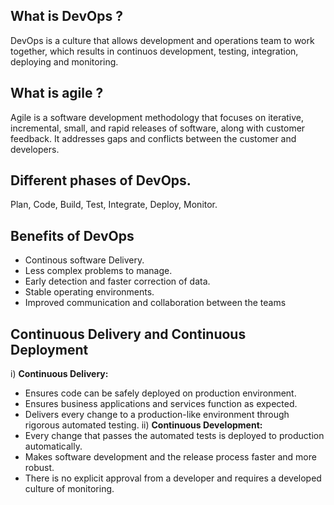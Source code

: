## What is DevOps ?

DevOps is a culture that allows development and operations team to work together, which results in continuos development, testing, integration, deploying and monitoring.

## What is agile ?

Agile is a software development methodology that focuses on iterative, incremental, small, and rapid releases of software, along with customer feedback. It addresses gaps and conflicts between the customer and developers.

## Different phases of DevOps.

Plan, Code, Build, Test, Integrate, Deploy, Monitor.

## Benefits of DevOps

- Continous software Delivery.
- Less complex problems to manage.
- Early detection and faster correction of data.
- Stable operating environments.
- Improved communication and collaboration between the teams

## Continuous Delivery and Continuous Deployment

i) **Continuous Delivery:**

- Ensures code can be safely deployed on production environment.
- Ensures business applications and services function as expected.
- Delivers every change to a production-like environment through rigorous automated testing.
  ii) **Continuous Development:**
- Every change that passes the automated tests is deployed to production automatically.
- Makes software development and the release process faster and more robust.
- There is no explicit approval from a developer and requires a developed culture of monitoring.
